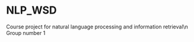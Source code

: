 # NLP_WSD
Course project for natural language processing and information retrieval\n
Group number 1
